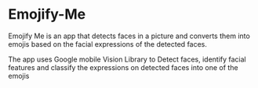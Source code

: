 # Emojify-Me
Emojify Me is an app that detects faces in a picture and converts them into emojis based on the facial expressions of the detected faces.

The app uses Google mobile Vision Library to Detect faces, identify facial features and classify the expressions on detected faces into
one of the emojis
